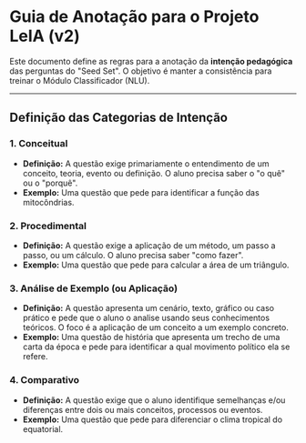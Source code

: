 # Guia de Anotação para o Projeto LeIA (v2)

Este documento define as regras para a anotação da **intenção pedagógica** das perguntas do "Seed Set". O objetivo é manter a consistência para treinar o Módulo Classificador (NLU).

---

## Definição das Categorias de Intenção

### 1. Conceitual
- **Definição:** A questão exige primariamente o entendimento de um conceito, teoria, evento ou definição. O aluno precisa saber o "o quê" ou o "porquê".
- **Exemplo:** Uma questão que pede para identificar a função das mitocôndrias.

### 2. Procedimental

- **Definição:** A questão exige a aplicação de um método, um passo a passo, ou um cálculo. O aluno precisa saber "como fazer".
- **Exemplo:** Uma questão que pede para calcular a área de um triângulo.

### 3. Análise de Exemplo (ou Aplicação)
- **Definição:** A questão apresenta um cenário, texto, gráfico ou caso prático e pede que o aluno o analise usando seus conhecimentos teóricos. O foco é a aplicação de um conceito a um exemplo concreto.
- **Exemplo:** Uma questão de história que apresenta um trecho de uma carta da época e pede para identificar a qual movimento político ela se refere.

### 4. Comparativo
- **Definição:** A questão exige que o aluno identifique semelhanças e/ou diferenças entre dois ou mais conceitos, processos ou eventos.
- **Exemplo:** Uma questão que pede para diferenciar o clima tropical do equatorial.